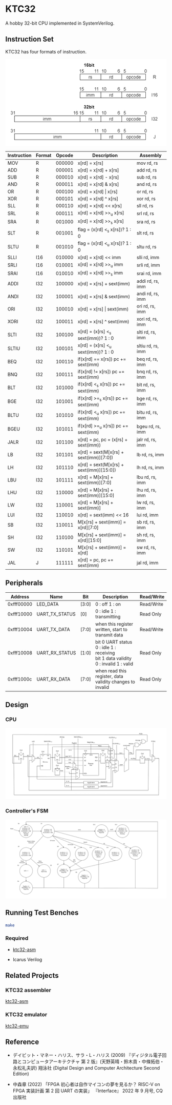 # KTC32

A hobby 32-bit CPU implemented in SystemVerilog.

## Instruction Set

KTC32 has four formats of instruction.

![instruction formats](docs/instruction_formats.drawio.png)

| Instruction | Format | Opcode | Description                                    | Assembly          |
| ----------- | ------ | ------ | ---------------------------------------------- | ----------------- |
| MOV         | R      | 000000 | x[rd] = x[rs]                                  | mov rd, rs        |
| ADD         | R      | 000001 | x[rd] = x[rd] + x[rs]                          | add rd, rs        |
| SUB         | R      | 000010 | x[rd] = x[rd] - x[rs]                          | sub rd, rs        |
| AND         | R      | 000011 | x[rd] = x[rd] & x[rs]                          | and rd, rs        |
| OR          | R      | 000100 | x[rd] = x[rd] \| x[rs]                         | or rd, rs         |
| XOR         | R      | 000101 | x[rd] = x[rd] \^ x[rs]                         | xor rd, rs        |
| SLL         | R      | 000110 | x[rd] = x[rd] << x[rs]                         | sll rd, rs        |
| SRL         | R      | 000111 | x[rd] = x[rd] >><sub>u</sub> x[rs]             | srl rd, rs        |
| SRA         | R      | 001000 | x[rd] = x[rd] >><sub>s</sub> x[rs]             | sra rd, rs        |
| SLT         | R      | 001001 | flag = (x[rd] <<sub>s</sub> x[rs])? 1 : 0      | slt rd, rs        |
| SLTU        | R      | 001010 | flag = (x[rd] <<sub>u</sub> x[rs])? 1 : 0      | sltu rd, rs       |
| SLLI        | I16    | 010000 | x[rd] = x[rd] << imm                           | slli rd, imm      |
| SRLI        | I16    | 010001 | x[rd] = x[rd] >><sub>u</sub> imm               | srli rd, imm      |
| SRAI        | I16    | 010010 | x[rd] = x[rd] >><sub>s</sub> imm               | srai rd, imm      |
| ADDI        | I32    | 100000 | x[rd] = x[rs] + sext(imm)                      | addi rd, rs, imm  |
| ANDI        | I32    | 100001 | x[rd] = x[rs] & sext(imm)                      | andi rd, rs, imm  |
| ORI         | I32    | 100010 | x[rd] = x[rs] \| sext(imm)                     | ori rd, rs, imm   |
| XORI        | I32    | 100011 | x[rd] = x[rs] \^ sext(imm)                     | xori rd, rs, imm  |
| SLTI        | I32    | 100100 | x[rd] = (x[rs] <<sub>s</sub> sext(imm))? 1 : 0 | slti rd, rs, imm  |
| SLTIU       | I32    | 100101 | x[rd] = (x[rs] <<sub>u</sub> sext(imm))? 1 : 0 | sltiu rd, rs, imm |
| BEQ         | I32    | 100110 | if(x[rd] == x[rs]) pc += sext(imm)             | beq rd, rs, imm   |
| BNQ         | I32    | 100111 | if(x[rd] != x[rs]) pc += sext(imm)             | bnq rd, rs, imm   |
| BLT         | I32    | 101000 | if(x[rd] <<sub>s</sub> x[rs]) pc += sext(imm)  | blt rd, rs, imm   |
| BGE         | I32    | 101001 | if(x[rd] >=<sub>s</sub> x[rs]) pc += sext(imm) | bge rd, rs, imm   |
| BLTU        | I32    | 101010 | if(x[rd] <<sub>u</sub> x[rs]) pc += sext(imm)  | bltu rd, rs, imm  |
| BGEU        | I32    | 101011 | if(x[rd] >=<sub>u</sub> x[rs]) pc += sext(imm) | bgeu rd, rs, imm  |
| JALR        | I32    | 101100 | x[rd] = pc, pc = (x[rs] + sext(imm))           | jalr rd, rs, imm  |
| LB          | I32    | 101101 | x[rd] = sext(M[x[rs] + sext(imm)][7:0])        | lb rd, rs, imm    |
| LH          | I32    | 101110 | x[rd] = sext(M[x[rs] + sext(imm)][15:0])       | lh rd, rs, imm    |
| LBU         | I32    | 101111 | x[rd] = M[x[rs] + sext(imm)][7:0]              | lbu rd, rs, imm   |
| LHU         | I32    | 110000 | x[rd] = M[x[rs] + sext(imm)][15:0]             | lhu rd, rs, imm   |
| LW          | I32    | 110001 | x[rd] = M[x[rs] + sext(imm)]                   | lw rd, rs, imm    |
| LUI         | I32    | 110010 | x[rd] = sext(imm) << 16                        | lui rd, imm       |
| SB          | I32    | 110011 | M[x[rs] + sext(imm)] = x[rd][7:0]              | sb rd, rs, imm    |
| SH          | I32    | 110100 | M[x[rs] + sext(imm)] = x[rd][15:0]             | sh rd, rs, imm    |
| SW          | I32    | 110101 | M[x[rs] + sext(imm)] = x[rd]                   | sw rd, rs, imm    |
| JAL         | J      | 111111 | x[rd] = pc, pc += sext(imm)                    | jal rd, imm       |

## Peripherals

| Address    | Name           | Bit   | Description                                                                                   | Read/Write |
| ---------- | -------------- | ----- | --------------------------------------------------------------------------------------------- | ---------- |
| 0xfff00000 | LED_DATA       | [3:0] | 0 : off 1 : on                                                                                | Read/Write |
| 0xfff10000 | UART_TX_STATUS | [0]   | 0 : idle 1 : transmitting                                                                     | Read Only  |
| 0xfff10004 | UART_TX_DATA   | [7:0] | when this register written, start to transmit data                                            | Read/Write |
| 0xfff10008 | UART_RX_STATUS | [1:0] | bit 0 UART status<br> 0 : idle 1 : receiving<br>bit 1 data validity<br> 0 : invalid 1 : valid | Read Only  |
| 0xfff1000c | UART_RX_DATA   | [7:0] | when read this register, data validity changes to invalid                                     | Read Only  |

## Design

### CPU

![rtl](docs/rtl.drawio.png)

### Controller's FSM

![fsm](docs/fsm.drawio.png)

## Running Test Benches

```bash
make
```

### Required

- [ktc32-asm](https://github.com/kinpoko/ktc32-asm)

- Icarus Verilog

## Related Projects

### KTC32 assembler

[ktc32-asm](https://github.com/kinpoko/ktc32-asm)

### KTC32 emulator

[ktc32-emu](https://github.com/kinpoko/ktc32-emu)

## Reference

- デイビット・マネー・ハリス、サラ・L・ハリス (2009) 『ディジタル電子回路とコンピュータアーキテクチャ 第 2 版』(天野英晴・鈴木貢・中條拓伯・永松礼夫訳) 翔泳社 (Digital Design and Computer Architecture Second Edition)

- 中森章 (2022) 「FPGA 初心者は自作マイコンの夢を見るか？ RISC-V on FPGA 実装計画 第 2 回 UART の実装」 『Interface』 2022 年 9 月号, CQ 出版社
